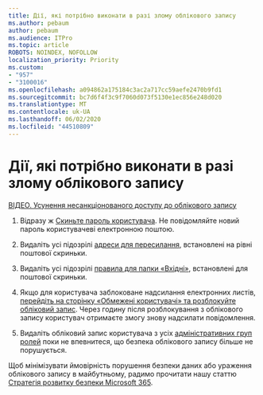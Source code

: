 ```yaml
---
title: Дії, які потрібно виконати в разі злому облікового запису
ms.author: pebaum
author: pebaum
ms.audience: ITPro
ms.topic: article
ROBOTS: NOINDEX, NOFOLLOW
localization_priority: Priority
ms.custom:
- "957"
- "3100016"
ms.openlocfilehash: a094862a175184c3ac2a717cc59aefe2470b9fd1
ms.sourcegitcommit: bc7d6f4f3c9f7060d073f5130e1ec856e248d020
ms.translationtype: MT
ms.contentlocale: uk-UA
ms.lasthandoff: 06/02/2020
ms.locfileid: "44510809"
---
```

# <a name="recommended-steps-to-take-if-an-account-is-compromised"></a>Дії, які потрібно виконати в разі злому облікового запису

[ВІДЕО. Усунення несанкціонованого доступу до облікового запису](https://www.microsoft.com/videoplayer/embed/RE2jvOb?pid=ocpVideo0-innerdiv-oneplayer&amp;postJsllMsg=true&amp;maskLevel=20&amp;autoplay=true)
  
1. Відразу ж [Скиньте пароль користувача](https://docs.microsoft.com/microsoft-365/admin/add-users/reset-passwords). Не повідомляйте новий пароль користувачеві електронною поштою.

2. Видаліть усі підозрілі [адреси для пересилання](https://docs.microsoft.com/microsoft-365/admin/email/configure-email-forwarding), встановлені на рівні поштової скриньки.

3. Видаліть усі підозрілі [правила для папки «Вхідні»](https://support.office.com/article/1433E3A0-7FB0-4999-B536-50E05CB67FED), встановлені для поштової скриньки.

4. Якщо для користувача заблоковане надсилання електронних листів, [перейдіть на сторінку «Обмежені користувачі» та розблокуйте обліковий запис](https://protection.office.com/?hash=/restrictedusers). Через годину після розблокування з облікового запису користувач отримаєте змогу знову надсилати повідомлення.

5. Видаліть обліковий запис користувача з усіх [адміністративних груп ролей](https://docs.microsoft.com/microsoft-365/admin/add-users/assign-admin-roles) поки не впевнитеся, що безпека облікового запису більше не порушується.

Щоб мінімізувати ймовірність порушення безпеки даних або ураження облікового запису в майбутньому, радимо прочитати нашу статтю [Стратегія розвитку безпеки Microsoft 365](https://docs.microsoft.com//office365/securitycompliance/security-roadmap).
  
